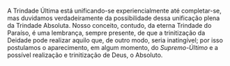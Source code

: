 ﻿A Trindade Última está unificando-se experiencialmente até completar-se, mas duvidamos verdadeiramente da possibilidade dessa unificação plena da Trindade Absoluta. Nosso conceito, contudo, da eterna Trindade do Paraíso, é uma lembrança, sempre presente, de que a trinitização da Deidade pode realizar aquilo que, de outro modo, seria inatingível; por isso  postulamos o aparecimento, em algum momento, do *Supremo-Último* e a possível realização e trinitização de Deus, o Absoluto.